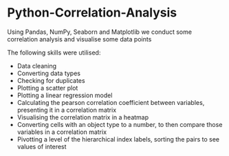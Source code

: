 # Python-Correlation-Analysis
Using Pandas, NumPy, Seaborn and Matplotlib we conduct some correlation analysis and visualise some data points

The following skills were utilised:<br>
- Data cleaning<br>
- Converting data types<br>
- Checking for duplicates<br>
- Plotting a scatter plot<br>
- Plotting a linear regression model<br>
- Calculating the pearson correlation coefficient between variables, presenting it in a correlation matrix <br>
- Visualising the correlation matrix in a heatmap<br>
- Converting cells with an object type to a number, to then compare those variables in a correlation matrix<br>
- Pivotting a level of the hierarchical index labels, sorting the pairs to see values of interest<br>
